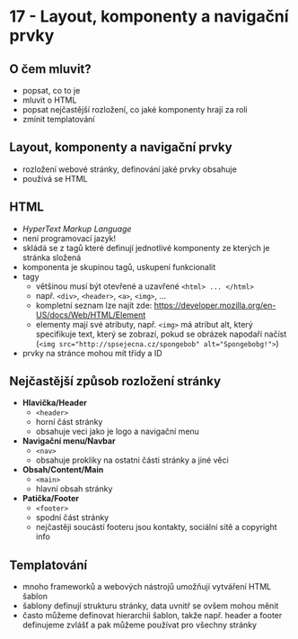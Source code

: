 # 17 - Layout, komponenty a navigační prvky
## O čem mluvit?
- popsat, co to je
- mluvit o HTML
- popsat nejčastější rozložení, co jaké komponenty hrají za roli
- zmínit templatování
## Layout, komponenty a navigační prvky
- rozložení webové stránky, definování jaké prvky obsahuje
- používá se HTML
## HTML
- *HyperText Markup Language*
- není programovací jazyk!
- skládá se z tagů které definují jednotlivé komponenty ze kterých je stránka složená
- komponenta je skupinou tagů, uskupení funkcionalit
- tagy
	- většinou musí být otevřené a uzavřené `<html> ... </html>`
	- např. `<div>`, `<header>`, `<a>`, `<img>`, ...
	- kompletní seznam lze najít zde: https://developer.mozilla.org/en-US/docs/Web/HTML/Element
	- elementy mají své atributy, např. `<img>` má atribut alt, který specifikuje text, který se zobrazí, pokud se obrázek napodaří načíst (`<img src="http://spsejecna.cz/spongebob" alt="Spongebobg!">`)
- prvky na stránce mohou mít třídy a ID
## Nejčastější způsob rozložení stránky
- **Hlavička/Header**  
	- `<header>`
	- horní část stránky
	- obsahuje veci jako je logo a navigační menu
- **Navigační menu/Navbar**
	- `<nav>`
	- obsahuje prokliky na ostatni části stránky a jiné věci
- **Obsah/Content/Main**
	- `<main>`
	- hlavní obsah stránky
- **Patička/Footer**
	- `<footer>`
	- spodní část stránky
	- nejčastěji soucástí footeru jsou kontakty, sociální sítě a copyright info
## Templatování
- mnoho frameworků a webových nástrojů umožňují vytváření HTML šablon
- šablony definují strukturu stránky, data uvnitř se ovšem mohou měnit
- často můžeme definovat hierarchii šablon, takže např. header a footer definujeme zvlášť a pak můžeme používat pro všechny stránky